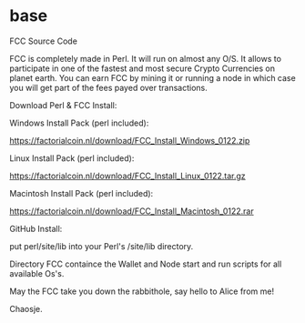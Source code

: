 # base
FCC Source Code

FCC is completely made in Perl. It will run on almost any O/S.
It allows to participate in one of the fastest and most secure Crypto Currencies on planet earth.
You can earn FCC by mining it or running a node in which case you will get part of the fees payed over transactions.


Download Perl & FCC Install:


Windows Install Pack (perl included):

  https://factorialcoin.nl/download/FCC_Install_Windows_0122.zip

Linux Install Pack (perl included):

  https://factorialcoin.nl/download/FCC_Install_Linux_0122.tar.gz

Macintosh Install Pack (perl included):

  https://factorialcoin.nl/download/FCC_Install_Macintosh_0122.rar


GitHub Install:

put perl/site/lib into your Perl's /site/lib directory.

Directory FCC containce the Wallet and Node start and run scripts for all available Os's.

May the FCC take you down the rabbithole, say hello to Alice from me!

Chaosje.
